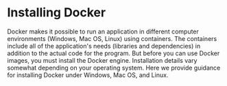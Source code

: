 # Installing Docker

Docker makes it possible to run an application in different computer environments \(Windows, Mac OS, Linux\) using containers. The containers include all of the application's needs \(libraries and dependencies\) in addition to the actual code for the program. But before you can use Docker images, you must install the Docker engine. Installation details vary somewhat depending on your operating system. Here we provide guidance for installing Docker under Windows, Mac OS, and Linux.


